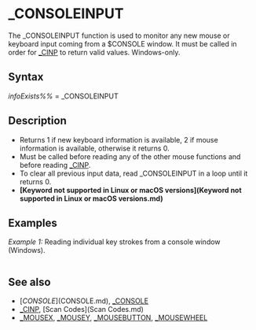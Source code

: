 # _CONSOLEINPUT

The _CONSOLEINPUT function is used to monitor any new mouse or keyboard input coming from a $CONSOLE window. It must be called in order for [_CINP](_CINP.md) to return valid values. Windows-only.

  

## Syntax

*infoExists%%* = _CONSOLEINPUT
  

## Description

* Returns 1 if new keyboard information is available, 2 if mouse information is available, otherwise it returns 0.
* Must be called before reading any of the other mouse functions and before reading [_CINP](_CINP.md).
* To clear all previous input data, read _CONSOLEINPUT in a loop until it returns 0.
* **[Keyword not supported in Linux or macOS versions](Keyword not supported in Linux or macOS versions.md)**

  

## Examples

*Example 1:* Reading individual key strokes from a console window (Windows).

``` [$CONSOLE]($CONSOLE.md):[ONLY](ONLY.md) [_DEST](_DEST.md) [_CONSOLE](_CONSOLE.md): [_SOURCE](_SOURCE.md) [_CONSOLE](_CONSOLE.md)  [PRINT](PRINT.md) "Press any key, and I'll give you the scan code for it.  <ESC> quits the demo." [PRINT](PRINT.md) [PRINT](PRINT.md) [DO](DO.md)     x = _CONSOLEINPUT     [IF](IF.md) x = 1 [THEN](THEN.md) 'read only keyboard input ( = 1)         c = [_CINP](_CINP.md)         [PRINT](PRINT.md) c;     [END IF](END IF.md) [LOOP UNTIL](LOOP UNTIL.md) c = 1 [END](END.md)  
```

  

## See also

* [$CONSOLE]($CONSOLE.md), [_CONSOLE](_CONSOLE.md)
* [_CINP](_CINP.md), [Scan Codes](Scan Codes.md)
* [_MOUSEX](_MOUSEX.md), [_MOUSEY](_MOUSEY.md), [_MOUSEBUTTON](_MOUSEBUTTON.md), [_MOUSEWHEEL](_MOUSEWHEEL.md)

  
